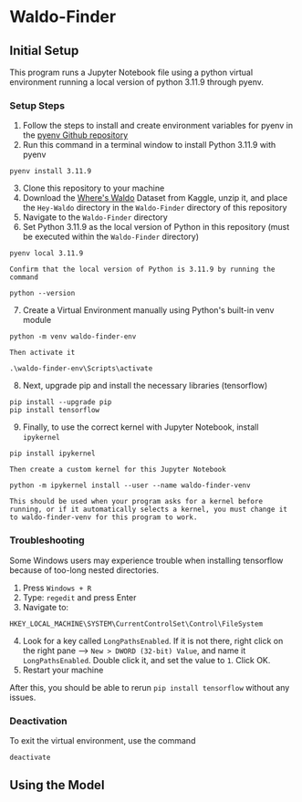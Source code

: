 # Waldo-Finder

## Initial Setup

This program runs a Jupyter Notebook file using a python virtual environment running a local version of python 3.11.9 through pyenv.

### Setup Steps

1. Follow the steps to install and create environment variables for pyenv in the [pyenv Github repository](https://github.com/pyenv/pyenv) 
2. Run this command in a terminal window to install Python 3.11.9 with pyenv
```shell
pyenv install 3.11.9
``` 
3. Clone this repository to your machine
4. Download the [Where's Waldo](https://www.kaggle.com/datasets/residentmario/wheres-waldo) Dataset from Kaggle, unzip it, and place the `Hey-Waldo` directory in the `Waldo-Finder` directory of this repository
5. Navigate to the `Waldo-Finder` directory
6. Set Python 3.11.9 as the local version of Python in this repository (must be executed within the `Waldo-Finder` directory)
```shell
pyenv local 3.11.9
```
    Confirm that the local version of Python is 3.11.9 by running the command
```shell
python --version
```
7. Create a Virtual Environment manually using Python's built-in venv module
```shell
python -m venv waldo-finder-env
```
    Then activate it
```shell
.\waldo-finder-env\Scripts\activate
```
8. Next, upgrade pip and install the necessary libraries (tensorflow)
```shell
pip install --upgrade pip
pip install tensorflow
```
9. Finally, to use the correct kernel with Jupyter Notebook, install `ipykernel`
```shell
pip install ipykernel
```
    Then create a custom kernel for this Jupyter Notebook
```shell
python -m ipykernel install --user --name waldo-finder-venv
```
    This should be used when your program asks for a kernel before running, or if it automatically selects a kernel, you must change it to waldo-finder-venv for this program to work.


### Troubleshooting

Some Windows users may experience trouble when installing tensorflow because of too-long nested directories. 

1. Press `Windows + R`
2. Type: `regedit` and press Enter
3. Navigate to:
```
HKEY_LOCAL_MACHINE\SYSTEM\CurrentControlSet\Control\FileSystem
```
4. Look for a key called `LongPathsEnabled`. If it is not there, right click on the right pane --> `New > DWORD (32-bit) Value`, and name it `LongPathsEnabled`. Double click it, and set the value to `1`. Click OK.
5. Restart your machine

After this, you should be able to rerun `pip install tensorflow` without any issues.

### Deactivation
To exit the virtual environment, use the command
```shell
deactivate
```

## Using the Model


